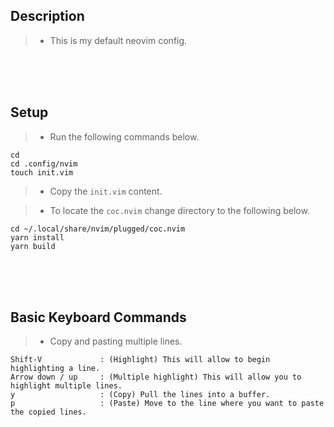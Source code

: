 ## Description
> - This is my default neovim config.

<br />
<br />
<br />



## Setup
> - Run the following commands below.

```plaintext
cd
cd .config/nvim
touch init.vim
```

> - Copy the `init.vim` content.

> - To locate the `coc.nvim` change directory to the following below.

```plaintext
cd ~/.local/share/nvim/plugged/coc.nvim
yarn install
yarn build
```

<br />
<br />
<br />



## Basic Keyboard Commands
> - Copy and pasting multiple lines.

```plaintext
Shift-V             : (Highlight) This will allow to begin highlighting a line.
Arrow down / up     : (Multiple highlight) This will allow you to highlight multiple lines.
y                   : (Copy) Pull the lines into a buffer.
p                   : (Paste) Move to the line where you want to paste the copied lines.
```

